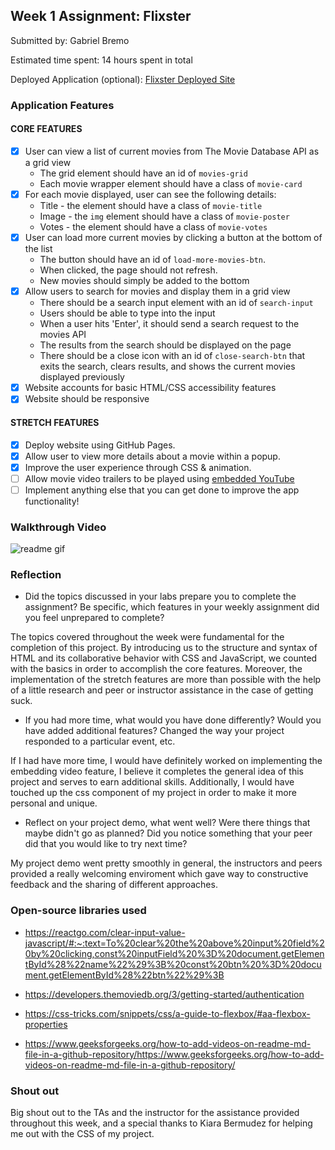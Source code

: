

## Week 1 Assignment: Flixster

Submitted by: Gabriel Bremo

Estimated time spent: 14 hours spent in total

Deployed Application (optional): [Flixster Deployed Site](https://godmiliut.github.io/flixster_starter/)

### Application Features

#### CORE FEATURES

- [x] User can view a list of current movies from The Movie Database API as a grid view
  - The grid element should have an id of `movies-grid`
  - Each movie wrapper element should have a class of `movie-card`
- [x] For each movie displayed, user can see the following details:
  - Title - the element should have a class of `movie-title`
  - Image - the `img` element should have a class of `movie-poster`
  - Votes - the element should have a class of `movie-votes`
- [x] User can load more current movies by clicking a button at the bottom of the list
  - The button should have an id of `load-more-movies-btn`.
  - When clicked, the page should not refresh.
  - New movies should simply be added to the bottom
- [x] Allow users to search for movies and display them in a grid view
  - There should be a search input element with an id of `search-input`
  - Users should be able to type into the input
  - When a user hits 'Enter', it should send a search request to the movies API
  - The results from the search should be displayed on the page
  - There should be a close icon with an id of `close-search-btn` that exits the search, clears results, and shows the current movies displayed previously
- [x] Website accounts for basic HTML/CSS accessibility features
- [x] Website should be responsive

#### STRETCH FEATURES

- [x] Deploy website using GitHub Pages. 
- [x] Allow user to view more details about a movie within a popup.
- [x] Improve the user experience through CSS & animation.
- [ ] Allow movie video trailers to be played using [embedded YouTube](https://support.google.com/youtube/answer/171780?hl=en)
- [ ] Implement anything else that you can get done to improve the app functionality!

### Walkthrough Video

![readme gif](https://user-images.githubusercontent.com/91387413/173212089-01eed6b3-83a5-4b4c-bce3-9237731aaab5.gif)

### Reflection

* Did the topics discussed in your labs prepare you to complete the assignment? Be specific, which features in your weekly assignment did you feel unprepared to complete?

The topics covered throughout the week were fundamental for the completion of this project. By introducing us to the structure and syntax of HTML and its collaborative behavior with CSS and JavaScript, we counted with the basics in order to accomplish the core features. Moreover, the implementation of the stretch features are more than possible with the help of a little research and peer or instructor assistance in the case of getting suck.

* If you had more time, what would you have done differently? Would you have added additional features? Changed the way your project responded to a particular event, etc.
  
If I had have more time, I would have definitely worked on implementing the embedding video feature, I believe it completes the general idea of this project and serves to earn additional skills. Additionally, I would have touched up the css component of my project in order to make it more personal and unique.

* Reflect on your project demo, what went well? Were there things that maybe didn't go as planned? Did you notice something that your peer did that you would like to try next time?

My project demo went pretty smoothly in general, the instructors and peers provided a really welcoming enviroment which gave way to constructive feedback and the sharing of different approaches.

### Open-source libraries used

- https://reactgo.com/clear-input-value-javascript/#:~:text=To%20clear%20the%20above%20input%20field%20by%20clicking,const%20inputField%20%3D%20document.getElementById%28%22name%22%29%3B%20const%20btn%20%3D%20document.getElementById%28%22btn%22%29%3B

- https://developers.themoviedb.org/3/getting-started/authentication

- https://css-tricks.com/snippets/css/a-guide-to-flexbox/#aa-flexbox-properties

- https://www.geeksforgeeks.org/how-to-add-videos-on-readme-md-file-in-a-github-repository/https://www.geeksforgeeks.org/how-to-add-videos-on-readme-md-file-in-a-github-repository/

### Shout out

Big shout out to the TAs and the instructor for the assistance provided throughout this week, and a special thanks to Kiara Bermudez for helping me out with the CSS of my project.
